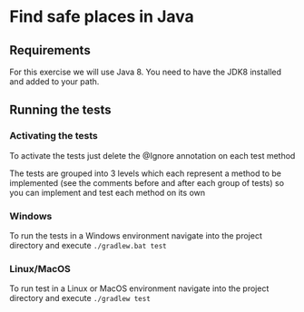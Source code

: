 # Find safe places in Java

## Requirements

For this exercise we will use Java 8.
You need to have the JDK8 installed and added to your path.


## Running the tests

### Activating the tests
To activate the tests just delete the @Ignore annotation on each test method

The tests are grouped into 3 levels which each represent a method to be implemented
(see the comments before and after each group of tests) so you can implement and test each method
on its own

### Windows
To run the tests in a Windows environment navigate into the project directory 
and execute ```./gradlew.bat test```

### Linux/MacOS
To run test in a Linux or MacOS environment navigate into the project directory
and execute ```./gradlew test```